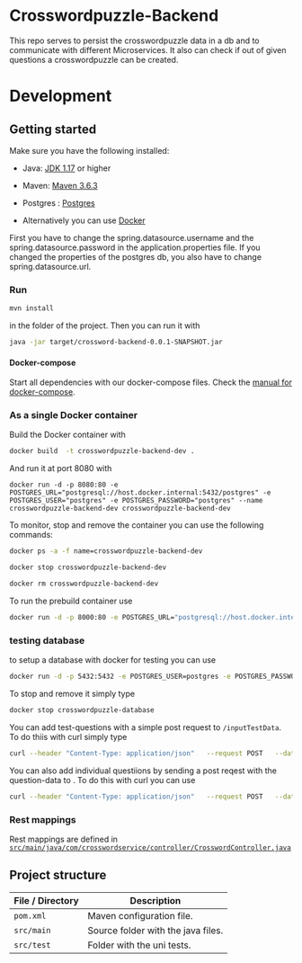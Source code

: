 # Crosswordpuzzle-Backend
This repo serves to persist the crosswordpuzzle data in a db and to communicate with different Microservices.
It also can check if out of given questions a crosswordpuzzle can be created.

# Development
## Getting started
Make sure you have the following installed:

- Java: [JDK 1.17](https://www.oracle.com/java/technologies/javase/jdk17-archive-downloads.html) or higher
- Maven: [Maven 3.6.3](https://maven.apache.org/download.cgi)
- Postgres : [Postgres](https://www.postgresql.org/download/)

- Alternatively you can use [Docker](https://www.docker.com/)

First you have to change the spring.datasource.username and the spring.datasource.password in the application.properties file. If you changed the properties of the postgres db, you also have to change spring.datasource.url.


### Run 
```sh
mvn install
```
in the folder of the project.
Then you can run it with
```sh
java -jar target/crossword-backend-0.0.1-SNAPSHOT.jar
```

#### Docker-compose

Start all dependencies with our docker-compose files.
Check the [manual for docker-compose](https://github.com/Gamify-IT/docs/blob/main/dev-manuals/languages/docker/docker-compose.md).

### As a single Docker container

Build the Docker container with
```sh
docker build  -t crosswordpuzzle-backend-dev .
```
And run it at port 8080 with 
```
docker run -d -p 8080:80 -e POSTGRES_URL="postgresql://host.docker.internal:5432/postgres" -e POSTGRES_USER="postgres" -e POSTGRES_PASSWORD="postgres" --name crosswordpuzzle-backend-dev crosswordpuzzle-backend-dev
```

To monitor, stop and remove the container you can use the following commands:
```sh
docker ps -a -f name=crosswordpuzzle-backend-dev
```
```sh
docker stop crosswordpuzzle-backend-dev
```
```sh
docker rm crosswordpuzzle-backend-dev
```

To run the prebuild container use
```sh
docker run -d -p 8000:80 -e POSTGRES_URL="postgresql://host.docker.internal:5432/postgres" -e POSTGRES_USER="postgres" -e POSTGRES_PASSWORD="postgres" --name crosswordpuzzle-backend ghcr.io/gamify-it/crosswordpuzzle-backend:latest
```


### testing database
to setup a database with docker for testing you can use
```sh
docker run -d -p 5432:5432 -e POSTGRES_USER=postgres -e POSTGRES_PASSWORD=postgres -e POSTGRES_DB=crosswordpuzzle  --rm --name crosswordpuzzle-database postgres
```
To stop and remove it simply type
```sh
docker stop crosswordpuzzle-database
```
You can add test-questions with a simple post request to `/inputTestData`. To do thiis with curl simply type
```sh
curl --header "Content-Type: application/json"   --request POST   --data '{}'   http://localhost:8080/inputTestData
```
You can also add individual questiions by sending a post reqest with the question-data to . To do this with curl you can use
```sh
curl --header "Content-Type: application/json"   --request POST   --data '[{"question":"Foo?","answer":"Bar"}]'   http://localhost:8080/questions/test
```

### Rest mappings
Rest mappings are defined in [`src/main/java/com/crosswordservice/controller/CrosswordController.java`](src/main/java/de/unistuttgart/crosswordbackend/crosswordbackend/controller/CrosswordController.java)

## Project structure

| File / Directory                     | Description                          |
|--------------------------------------|--------------------------------------|
| `pom.xml`                            | Maven configuration file.            |
| `src/main`                           | Source folder with the java files.   |
| `src/test`                           | Folder with the uni tests.           |

